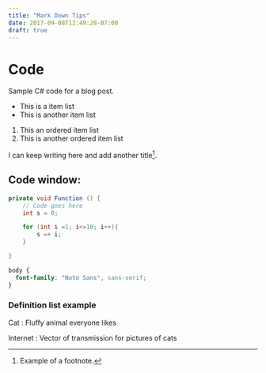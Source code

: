 ```yaml
---
title: "Mark Down Tips"
date: 2017-09-08T12:49:28-07:00
draft: true
---
```


# Code

Sample C# code for a blog post.

- This is a item list
- This is another item list

1. This an ordered item list
2. This is another ordered item list

I can keep writing here and add another title[^1].

## Code window:

```csharp
private void Function () {
    // Code goes here
    int s = 0;

    for (int i =1; i<=10; i++){
    	s =+ i;
    }

}
```

```css
body {
  font-family: "Noto Sans", sans-serif;
}
```

### Definition list example

Cat
: Fluffy animal everyone likes

Internet
: Vector of transmission for pictures of cats

[^1]: Example of a footnote.